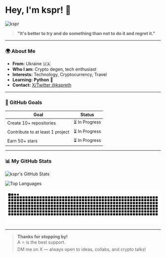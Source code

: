 # Hey, I'm kspr! 👋

![kspr](https://avatars.githubusercontent.com/u/kspr-eth?v=4)

> **"It's better to try and do something than not to do it and regret it."**

---

### 🌍 About Me
- **From:** Ukraine 🇺🇦  
- **Who I am:** Crypto degen, tech enthusiast  
- **Interests:** Technology, Cryptocurrency, Travel  
- **Learning:** **Python** 🐍  
- **Contact:** [X/Twitter @kspreth](https://twitter.com/kspreth)

---

### 🎯 GitHub Goals
| Goal | Status |
|------|--------|
| Create 10+ repositories | ⏳ In Progress |
| Contribute to at least 1 project | ⏳ In Progress |
| Earn 50+ stars | ⏳ In Progress |

---

### 📊 My GitHub Stats

![kspr's GitHub Stats](https://github-readme-stats.vercel.app/api?username=kspr-eth&show_icons=true&theme=radical&hide_border=true&include_all_commits=true)

![Top Languages](https://github-readme-stats.vercel.app/api/top-langs/?username=kspr-eth&layout=compact&theme=radical&hide_border=true)

![Contribution Snake](https://raw.githubusercontent.com/kspr-eth/me/output/github-contribution-grid-snake.svg)

---

> **Thanks for stopping by!**  
> A ⭐ is the best support.  
> DM me on X — always open to ideas, collabs, and crypto talks!
